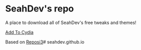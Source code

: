 # SeahDev's repo

A place to download all of SeahDev's free tweaks and themes!

[Add To Cydia](cydia://url/https://cydia.saurik.com/api/share#?source=https://seahdev.github.io/repo)

Based on [Reposi3](https://github.com/supermamon/Reposi3/)# seahdev.github.io

